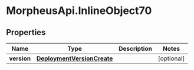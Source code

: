 # MorpheusApi.InlineObject70

## Properties

Name | Type | Description | Notes
------------ | ------------- | ------------- | -------------
**version** | [**DeploymentVersionCreate**](DeploymentVersionCreate.md) |  | [optional] 


